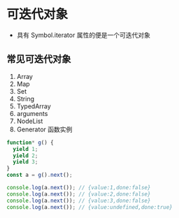 # 可迭代对象

- 具有 Symbol.iterator 属性的便是一个可迭代对象

## 常见可迭代对象

1. Array
2. Map
3. Set
4. String
5. TypedArray
6. arguments
7. NodeList
8. Generator 函数实例

```javascript
function* g() {
  yield 1;
  yield 2;
  yield 3;
}
const a = g().next();

console.log(a.next()); // {value:1,done:false}
console.log(a.next()); // {value:2,done:false}
console.log(a.next()); // {value:3,done:false}
console.log(a.next()); // {value:undefined,done:true}
```
